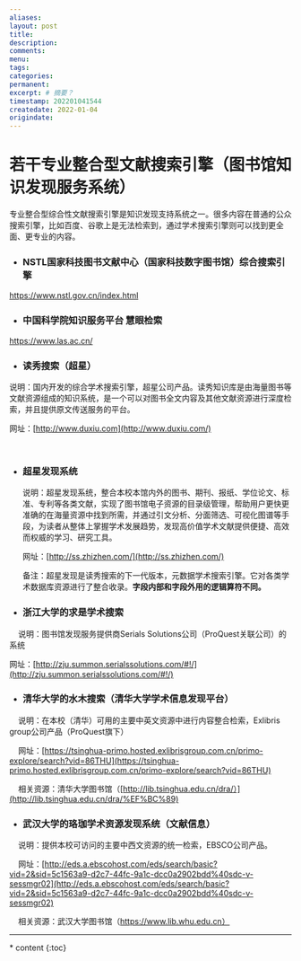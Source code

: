 ```yaml
---
aliases:
layout: post
title:
description:
comments:
menu:
tags: 
categories:
permanent: 
excerpt: # 摘要？
timestamp: 202201041544
createdate: 2022-01-04
origindate: 
---
```


# 若干专业整合型文献搜索引擎（图书馆知识发现服务系统）

专业整合型综合性文献搜索引擎是知识发现支持系统之一。很多内容在普通的公众搜索引擎，比如百度、谷歌上是无法检索到，通过学术搜索引擎则可以找到更全面、更专业的内容。

-   ### **NSTL国家科技图书文献中心（国家科技数字图书馆）综合搜索引擎**
    

https://www.nstl.gov.cn/index.html

-   ### **中国科学院知识服务平台 慧眼检索**
    

https://www.las.ac.cn/

-   ### **读秀搜索（超星）**
    

说明：国内开发的综合学术搜索引擎，超星公司产品。读秀知识库是由海量图书等文献资源组成的知识系统，是一个可以对图书全文内容及其他文献资源进行深度检索，并且提供原文传送服务的平台。

网址：[http://www.duxiu.com](http://www.duxiu.com/)

   

-   ### **超星发现系统**
    
    说明：超星发现系统，整合本校本馆内外的图书、期刊、报纸、学位论文、标准、专利等各类文献，实现了图书馆电子资源的目录级管理，帮助用户更快更准确的在海量资源中找到所需，并通过引文分析、分面筛选、可视化图谱等手段，为读者从整体上掌握学术发展趋势，发现高价值学术文献提供便捷、高效而权威的学习、研究工具。
    
    网址：[http://ss.zhizhen.com/](http://ss.zhizhen.com/)
    
    备注：超星发现是读秀搜索的下一代版本，元数据学术搜索引擎。它对各类学术数据库资源进行了整合收录。**字段内部和字段外用的逻辑算符不同。**
    
      
    
-   ### **浙江大学的求是学术搜索**
    

    说明：图书馆发现服务提供商Serials Solutions公司（ProQuest关联公司）的系统

 网址：[http://zju.summon.serialssolutions.com/#!/](http://zju.summon.serialssolutions.com/#!/)

-   ### **清华大学的水木搜索（清华大学学术信息发现平台）**
    

    说明：在本校（清华）可用的主要中英文资源中进行内容整合检索，Exlibris group公司产品（ProQuest旗下）

    网址：[https://tsinghua-primo.hosted.exlibrisgroup.com.cn/primo-explore/search?vid=86THU](https://tsinghua-primo.hosted.exlibrisgroup.com.cn/primo-explore/search?vid=86THU)

    相关资源：清华大学图书馆（[http://lib.tsinghua.edu.cn/dra/）](http://lib.tsinghua.edu.cn/dra/%EF%BC%89)

-   ### **武汉大学的珞珈学术资源发现系统（文献信息）**
    

    说明：提供本校可访问的主要中西文资源的统一检索，EBSCO公司产品。

    网址：[http://eds.a.ebscohost.com/eds/search/basic?vid=2&sid=5c1563a9-d2c7-44fc-9a1c-dcc0a2902bdd%40sdc-v-sessmgr02](http://eds.a.ebscohost.com/eds/search/basic?vid=2&sid=5c1563a9-d2c7-44fc-9a1c-dcc0a2902bdd%40sdc-v-sessmgr02)

    相关资源：武汉大学图书馆（https://www.lib.whu.edu.cn） 


---

<nav class="toc-fixed" markdown="1">
  * content
  {:toc}
</nav>
